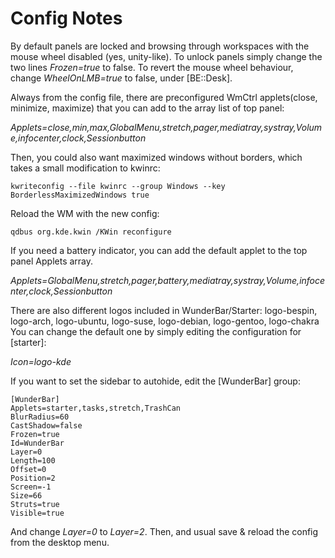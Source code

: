 Config Notes
====

By default panels are locked and browsing through workspaces with the mouse wheel disabled (yes, unity-like). 
To unlock panels simply change the two lines *Frozen=true* to false. 
To revert the mouse wheel behaviour, change *WheelOnLMB=true* to false, under [BE::Desk]. 

Always from the config file, there are preconfigured WmCtrl applets(close, minimize, maximize) that you can add to the array list of top panel: 

*Applets=close,min,max,GlobalMenu,stretch,pager,mediatray,systray,Volume,infocenter,clock,Sessionbutton*

Then, you could also want maximized windows without borders, which takes a small modification to kwinrc:

    kwriteconfig --file kwinrc --group Windows --key BorderlessMaximizedWindows true
    
Reload the WM with the new config:

    qdbus org.kde.kwin /KWin reconfigure
    
If you need a battery indicator, you can add the default applet to the top panel Applets array.

*Applets=GlobalMenu,stretch,pager,battery,mediatray,systray,Volume,infocenter,clock,Sessionbutton*

There are also different logos included in WunderBar/Starter:
logo-bespin, logo-arch, logo-ubuntu, logo-suse, logo-debian, logo-gentoo, logo-chakra
You can change the default one by simply editing the configuration for [starter]:

*Icon=logo-kde*

If you want to set the sidebar to autohide, edit the [WunderBar] group:

    [WunderBar]
    Applets=starter,tasks,stretch,TrashCan
    BlurRadius=60
    CastShadow=false
    Frozen=true
    Id=WunderBar
    Layer=0
    Length=100
    Offset=0
    Position=2
    Screen=-1
    Size=66
    Struts=true
    Visible=true
    
And change *Layer=0* to *Layer=2*. Then, and usual save & reload the config from the desktop menu.
